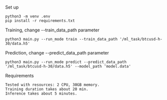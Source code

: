 Set up
```
python3 -m venv .env
pip install -r requirements.txt
```

Training, change --train_data_path parameter
```
python3 main.py --run_mode train --train_data_path '/ml_task/btcusd-h-30/data.h5'
```

Prediction, change --predict_data_path parameter
```
python3 main.py --run_mode predict --predict_data_path '/ml_task/btcusd-h-30/data.h5' --model_path 'model.data'
```

Requirements
```
Tested with resources: 2 CPU, 30GB memory.
Training duration takes about 20 min.
Inference takes about 5 minutes.
```
